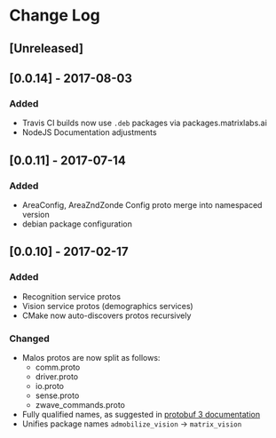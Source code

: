 # Change Log
## [Unreleased]
## [0.0.14] - 2017-08-03
### Added
- Travis CI builds now use `.deb` packages via packages.matrixlabs.ai
- NodeJS Documentation adjustments

## [0.0.11] - 2017-07-14
### Added 
- AreaConfig, AreaZndZonde Config proto merge into namespaced version
- debian package configuration

## [0.0.10] - 2017-02-17
### Added
- Recognition service protos
- Vision service protos (demographics services)
- CMake now auto-discovers protos recursively


### Changed
- Malos protos are now split as follows:
  - comm.proto
  - driver.proto
  - io.proto
  - sense.proto
  - zwave\_commands.proto
- Fully qualified names, as suggested in [protobuf 3 documentation][1]
- Unifies package names `admobilize_vision` -> `matrix_vision`

[1]: https://developers.google.com/protocol-buffers/docs/proto3#importing-definitions
